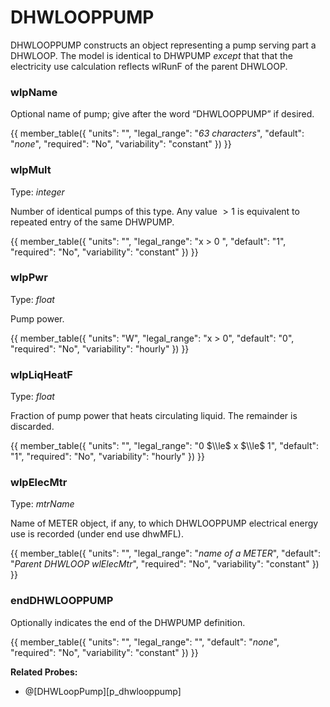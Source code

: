 # DHWLOOPPUMP

DHWLOOPPUMP constructs an object representing a pump serving part a DHWLOOP. The model is identical to DHWPUMP *except* that that the electricity use calculation reflects wlRunF of the parent DHWLOOP.

### wlpName

Optional name of pump; give after the word “DHWLOOPPUMP” if desired.

{{
  member_table({
    "units": "",
    "legal_range": "*63 characters*", 
    "default": "*none*",
    "required": "No",
    "variability": "constant" 
  })
}}

### wlpMult

Type: *integer*

Number of identical pumps of this type. Any value $>1$ is equivalent to repeated entry of the same DHWPUMP.

{{
  member_table({
    "units": "",
    "legal_range": "x $>$ 0 ", 
    "default": "1",
    "required": "No",
    "variability": "constant" 
  })
}}

### wlpPwr

Type: *float*

Pump power.

{{
  member_table({
    "units": "W",
    "legal_range": "x $>$ 0", 
    "default": "0",
    "required": "No",
    "variability": "hourly" 
  })
}}

### wlpLiqHeatF

Type: *float*

Fraction of pump power that heats circulating liquid.  The remainder is discarded.

{{
  member_table({
    "units": "",
    "legal_range": "0 $\\le$ x $\\le$ 1", 
    "default": "1",
    "required": "No",
    "variability": "hourly" 
  })
}}

### wlpElecMtr

Type: *mtrName*

Name of METER object, if any, to which DHWLOOPPUMP electrical energy use is recorded (under end use dhwMFL).

{{
  member_table({
    "units": "",
    "legal_range": "*name of a METER*", 
    "default": "*Parent DHWLOOP wlElecMtr*",
    "required": "No",
    "variability": "constant" 
  })
}}

### endDHWLOOPPUMP

Optionally indicates the end of the DHWPUMP definition.

{{
  member_table({
    "units": "",
    "legal_range": "", 
    "default": "*none*",
    "required": "No",
    "variability": "constant" 
  })
}}

**Related Probes:**

- @[DHWLoopPump][p_dhwlooppump]
